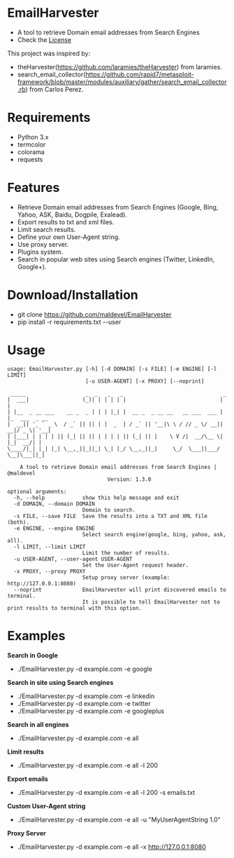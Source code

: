 EmailHarvester
====
* A tool to retrieve Domain email addresses from Search Engines
* Check the [License](https://github.com/maldevel/EmailHarvester/blob/master/LICENSE)

This project was inspired by:
* theHarvester(https://github.com/laramies/theHarvester) from laramies.
* search_email_collector(https://github.com/rapid7/metasploit-framework/blob/master/modules/auxiliary/gather/search_email_collector.rb) from Carlos Perez.


Requirements
=====
* Python 3.x
* termcolor
* colorama
* requests


Features
=====
* Retrieve Domain email addresses from Search Engines (Google, Bing, Yahoo, ASK, Baidu, Dogpile, Exalead).
* Export results to txt and xml files.
* Limit search results.
* Define your own User-Agent string.
* Use proxy server.
* Plugins system.
* Search in popular web sites using Search engines (Twitter, LinkedIn, Google+).


Download/Installation
====
* git clone https://github.com/maldevel/EmailHarvester
* pip install -r requirements.txt --user


Usage
=====
```
usage: EmailHarvester.py [-h] [-d DOMAIN] [-s FILE] [-e ENGINE] [-l LIMIT]
                         [-u USER-AGENT] [-x PROXY] [--noprint]

 _____                   _  _   _   _                                _
|  ___|                 (_)| | | | | |                              | |
| |__  _ __ ___    __ _  _ | | | |_| |  __ _  _ __ __   __ ___  ___ | |_  ___  _ __
|  __|| '_ ` _ \  / _` || || | |  _  | / _` || '__|\ \ / // _ \/ __|| __|/ _ \| '__|
| |___| | | | | || (_| || || | | | | || (_| || |    \ V /|  __/\__ \| |_|  __/| |
\____/|_| |_| |_| \__,_||_||_| \_| |_/ \__,_||_|     \_/  \___||___/ \__|\___||_|

    A tool to retrieve Domain email addresses from Search Engines | @maldevel
                                Version: 1.3.0

optional arguments:
  -h, --help            show this help message and exit
  -d DOMAIN, --domain DOMAIN
                        Domain to search.
  -s FILE, --save FILE  Save the results into a TXT and XML file (both).
  -e ENGINE, --engine ENGINE
                        Select search engine(google, bing, yahoo, ask, all).
  -l LIMIT, --limit LIMIT
                        Limit the number of results.
  -u USER-AGENT, --user-agent USER-AGENT
                        Set the User-Agent request header.
  -x PROXY, --proxy PROXY
                        Setup proxy server (example: http://127.0.0.1:8080)
  --noprint             EmailHarvester will print discovered emails to terminal. 
						It is possible to tell EmailHarvester not to print results to terminal with this option.
```


Examples
=====
**Search in Google**
* ./EmailHarvester.py -d example.com -e google

**Search in site using Search engines**
* ./EmailHarvester.py -d example.com -e linkedin
* ./EmailHarvester.py -d example.com -e twitter
* ./EmailHarvester.py -d example.com -e googleplus

**Search in all engines**
* ./EmailHarvester.py -d example.com -e all

**Limit results**
* ./EmailHarvester.py -d example.com -e all -l 200

**Export emails**
* ./EmailHarvester.py -d example.com -e all -l 200 -s emails.txt

**Custom User-Agent string**
* ./EmailHarvester.py -d example.com -e all -u "MyUserAgentString 1.0"

**Proxy Server**
* ./EmailHarvester.py -d example.com -e all -x http://127.0.0.1:8080 
